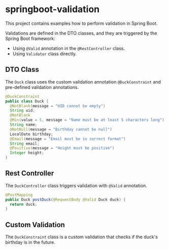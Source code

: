 # springboot-validation #

This project contains examples how to perform validation in Spring Boot.

Validations are defined in the DTO classes, and they are triggered by the Spring Boot framework:
* Using `@Valid` annotation in the `@RestController` class.
* Using `Validator` class directly.

## DTO Class ##

The `Duck` class uses the custom validation annotation `@DuckConstraint` and pre-defined validation annotations.

```java
@DuckConstraint
public class Duck {
  @NotBlank(message = "UID cannot be empty")
  String uid;
  @NotBlank
  @Min(value = 5, message = "Name must be at least 5 characters long")
  String name;
  @NotNull(message = "Birthday cannot be null")
  LocalDate birthday;
  @Email(message = "Email must be in correct format")
  String email;
  @Positive(message = "Height must be positive")
  Integer height;
}
```

## Rest Controller ##

The `DuckController` class triggers validation with `@Valid` annotation.

```java
@PostMapping
public Duck postDuck(@RequestBody @Valid Duck duck) {
  return duck;
}
```

## Custom Validation ##

The `DuckConstraint` class is a custom validation that checks if the duck's birthday is in the future.

